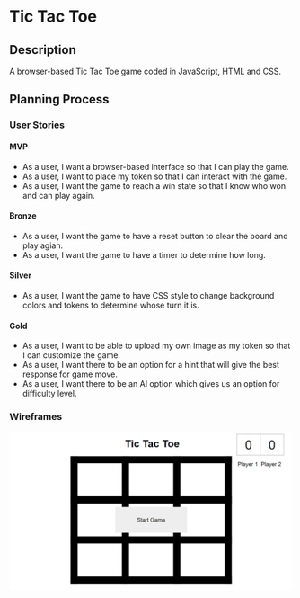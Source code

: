 # Tic Tac Toe

## Description

A browser-based Tic Tac Toe game coded in JavaScript, HTML and CSS.

## Planning Process

### User Stories

#### MVP

- As a user, I want a browser-based interface so that I can play the game.
- As a user, I want to place my token so that I can interact with the game.
- As a user, I want the game to reach a win state so that I know who won and can play again.

#### Bronze

- As a user, I want the game to have a reset button to clear the board and play agian.
- As a user, I want the game to have a timer to determine how long.

#### Silver

- As a user, I want the game to have CSS style to change background colors and tokens to determine whose turn it is.

#### Gold

- As a user, I want to be able to upload my own image as my token so that I can customize the game.
- As a user, I want there to be an option for a hint that will give the best response for game move.
- As a user, I want there to be an AI option which gives us an option for difficulty level.

### Wireframes

![Tic tac toe about modal](./assets/wireframe-about.png)
